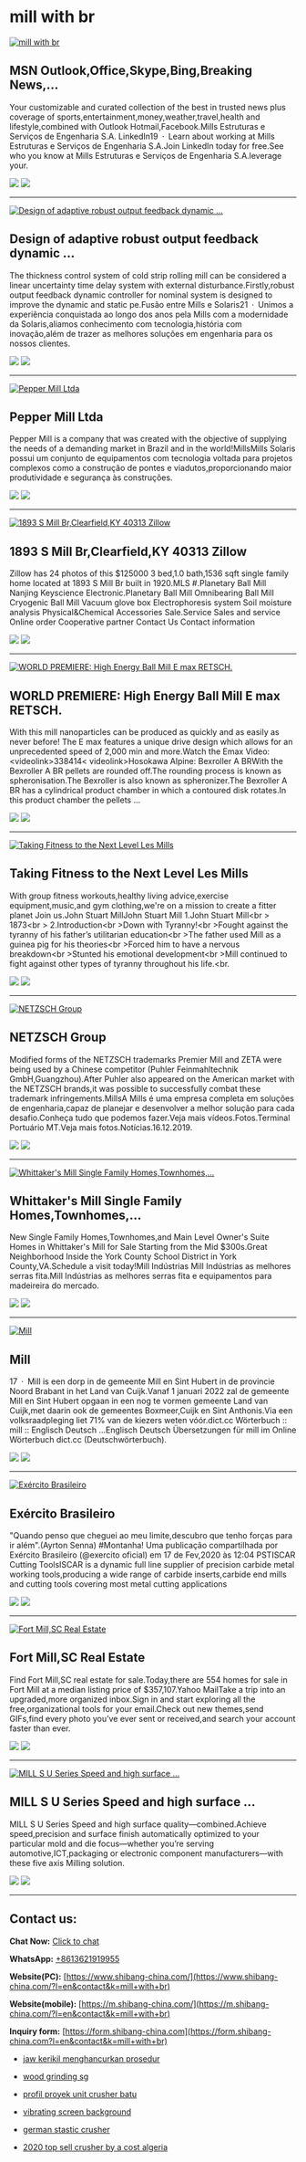 # mill with br

<a href="https://swt.shibang-china.com/?l=en&img&k=mill+with+br" target="_blank">![mill with br](http://static.shibang-china.com/all-800x300/595.jpg)</a>

## MSN Outlook,Office,Skype,Bing,Breaking News,…
Your customizable and curated collection of the best in trusted news plus coverage of sports,entertainment,money,weather,travel,health and lifestyle,combined with Outlook Hotmail,Facebook.Mills Estruturas e Servi&#231;os de Engenharia S.A. LinkedIn19&ensp;&#0183;&ensp;Learn about working at Mills Estruturas e Servi&#231;os de Engenharia S.A.Join LinkedIn today for free.See who you know at Mills Estruturas e Servi&#231;os de Engenharia S.A.leverage your.


<a href="https://whatsapp.shibangsoft.com/WhatsApp.php" target="_blank" title="WhatsApp">![](http://static.shibang-china.com/icon/whatsapp.png)</a> <a href="https://swt.shibang-china.com/?l=en&icon&k=mill+with+br" target="_blank">![](http://static.shibang-china.com/icon/chat-en.png)</a>

---

<a href="https://swt.shibang-china.com/?l=en&img&k=mill+with+br" target="_blank">![Design of adaptive robust output feedback dynamic …](http://static.shibang-china.com/all-800x300/608.jpg)</a>

## Design of adaptive robust output feedback dynamic …
The thickness control system of cold strip rolling mill can be considered a linear uncertainty time delay system with external disturbance.Firstly,robust output feedback dynamic controller for nominal system is designed to improve the dynamic and static pe.Fus&#227;o entre Mills e Solaris21&ensp;&#0183;&ensp;Unimos a experi&#234;ncia conquistada ao longo dos anos pela Mills com a modernidade da Solaris,aliamos conhecimento com tecnologia,hist&#243;ria com inova&#231;&#227;o,al&#233;m de trazer as melhores solu&#231;&#245;es em engenharia para os nossos clientes.


<a href="https://whatsapp.shibangsoft.com/WhatsApp.php" target="_blank" title="WhatsApp">![](http://static.shibang-china.com/icon/whatsapp.png)</a> <a href="https://swt.shibang-china.com/?l=en&icon&k=mill+with+br" target="_blank">![](http://static.shibang-china.com/icon/chat-en.png)</a>

---

<a href="https://swt.shibang-china.com/?l=en&img&k=mill+with+br" target="_blank">![Pepper Mill Ltda](http://static.shibang-china.com/all-800x300/888.jpg)</a>

## Pepper Mill Ltda
Pepper Mill is a company that was created with the objective of supplying the needs of a demanding market in Brazil and in the world!MillsMills Solaris possui um conjunto de equipamentos com tecnologia voltada para projetos complexos como a constru&#231;&#227;o de pontes e viadutos,proporcionando maior produtividade e seguran&#231;a &#224;s constru&#231;&#245;es.


<a href="https://whatsapp.shibangsoft.com/WhatsApp.php" target="_blank" title="WhatsApp">![](http://static.shibang-china.com/icon/whatsapp.png)</a> <a href="https://swt.shibang-china.com/?l=en&icon&k=mill+with+br" target="_blank">![](http://static.shibang-china.com/icon/chat-en.png)</a>

---

<a href="https://swt.shibang-china.com/?l=en&img&k=mill+with+br" target="_blank">![1893 S Mill Br,Clearfield,KY 40313 Zillow](http://static.shibang-china.com/all-800x300/310.jpg)</a>

## 1893 S Mill Br,Clearfield,KY 40313 Zillow
Zillow has 24 photos of this $125000 3 bed,1.0 bath,1536 sqft single family home located at 1893 S Mill Br built in 1920.MLS #.Planetary Ball Mill Nanjing Keyscience Electronic.Planetary Ball Mill Omnibearing Ball Mill Cryogenic Ball Mill Vacuum glove box Electrophoresis system Soil moisture analysis Physical&amp;Chemical Accessories Sale.Service Sales and service Online order Cooperative partner Contact Us Contact information


<a href="https://whatsapp.shibangsoft.com/WhatsApp.php" target="_blank" title="WhatsApp">![](http://static.shibang-china.com/icon/whatsapp.png)</a> <a href="https://swt.shibang-china.com/?l=en&icon&k=mill+with+br" target="_blank">![](http://static.shibang-china.com/icon/chat-en.png)</a>

---

<a href="https://swt.shibang-china.com/?l=en&img&k=mill+with+br" target="_blank">![WORLD PREMIERE: High Energy Ball Mill E max RETSCH.](http://static.shibang-china.com/all-800x300/1093.jpg)</a>

## WORLD PREMIERE: High Energy Ball Mill E max RETSCH.
With this mill nanoparticles can be produced as quickly and as easily as never before! The E max features a unique drive design which allows for an unprecedented speed of 2,000 min and more.Watch the Emax Video:&lt;videolink&gt;338414&lt; videolink&gt;Hosokawa Alpine: Bexroller A BRWith the Bexroller A BR pellets are rounded off.The rounding process is known as spheronisation.The Bexroller is also known as spheronizer.The Bexroller A BR has a cylindrical product chamber in which a contoured disk rotates.In this product chamber the pellets …


<a href="https://whatsapp.shibangsoft.com/WhatsApp.php" target="_blank" title="WhatsApp">![](http://static.shibang-china.com/icon/whatsapp.png)</a> <a href="https://swt.shibang-china.com/?l=en&icon&k=mill+with+br" target="_blank">![](http://static.shibang-china.com/icon/chat-en.png)</a>

---

<a href="https://swt.shibang-china.com/?l=en&img&k=mill+with+br" target="_blank">![Taking Fitness to the Next Level Les Mills](http://static.shibang-china.com/all-800x300/1511.jpg)</a>

## Taking Fitness to the Next Level Les Mills
With group fitness workouts,healthy living advice,exercise equipment,music,and gym clothing,we're on a mission to create a fitter planet Join us.John Stuart MillJohn Stuart Mill 1.John Stuart Mill&lt;br &gt; 1873&lt;br &gt; 2.Introduction&lt;br &gt;Down with Tyranny!&lt;br &gt;Fought against the tyranny of his father’s utilitarian education&lt;br &gt;The father used Mill as a guinea pig for his theories&lt;br &gt;Forced him to have a nervous breakdown&lt;br &gt;Stunted his emotional development&lt;br &gt;Mill continued to fight against other types of tyranny throughout his life.&lt;br.


<a href="https://whatsapp.shibangsoft.com/WhatsApp.php" target="_blank" title="WhatsApp">![](http://static.shibang-china.com/icon/whatsapp.png)</a> <a href="https://swt.shibang-china.com/?l=en&icon&k=mill+with+br" target="_blank">![](http://static.shibang-china.com/icon/chat-en.png)</a>

---

<a href="https://swt.shibang-china.com/?l=en&img&k=mill+with+br" target="_blank">![NETZSCH Group](http://static.shibang-china.com/all-800x300/905.jpg)</a>

## NETZSCH Group
Modified forms of the NETZSCH trademarks Premier Mill and ZETA were being used by a Chinese competitor (Puhler Feinmahltechnik GmbH,Guangzhou).After Puhler also appeared on the American market with the NETZSCH brands,it was possible to successfully combat these trademark infringements.MillsA Mills &#233; uma empresa completa em solu&#231;&#245;es de engenharia,capaz de planejar e desenvolver a melhor solu&#231;&#227;o para cada desafio.Conhe&#231;a tudo que podemos fazer.Veja mais v&#237;deos.Fotos.Terminal Portu&#225;rio MT.Veja mais fotos.Not&#237;cias.16.12.2019.


<a href="https://whatsapp.shibangsoft.com/WhatsApp.php" target="_blank" title="WhatsApp">![](http://static.shibang-china.com/icon/whatsapp.png)</a> <a href="https://swt.shibang-china.com/?l=en&icon&k=mill+with+br" target="_blank">![](http://static.shibang-china.com/icon/chat-en.png)</a>

---

<a href="https://swt.shibang-china.com/?l=en&img&k=mill+with+br" target="_blank">![Whittaker's Mill Single Family Homes,Townhomes,…](http://static.shibang-china.com/all-800x300/993.jpg)</a>

## Whittaker's Mill Single Family Homes,Townhomes,…
New Single Family Homes,Townhomes,and Main Level Owner's Suite Homes in Whittaker's Mill for Sale Starting from the Mid $300s.Great Neighborhood Inside the York County School District in York County,VA.Schedule a visit today!Mill Ind&#250;strias Mill Ind&#250;strias as melhores serras fita.Mill Ind&#250;strias as melhores serras fita e equipamentos para madeireira do mercado.


<a href="https://whatsapp.shibangsoft.com/WhatsApp.php" target="_blank" title="WhatsApp">![](http://static.shibang-china.com/icon/whatsapp.png)</a> <a href="https://swt.shibang-china.com/?l=en&icon&k=mill+with+br" target="_blank">![](http://static.shibang-china.com/icon/chat-en.png)</a>

---

<a href="https://swt.shibang-china.com/?l=en&img&k=mill+with+br" target="_blank">![Mill](http://static.shibang-china.com/all-800x300/1026.jpg)</a>

## Mill
17&ensp;&#0183;&ensp;Mill is een dorp in de gemeente Mill en Sint Hubert in de provincie Noord Brabant in het Land van Cuijk.Vanaf 1 januari 2022 zal de gemeente Mill en Sint Hubert opgaan in een nog te vormen gemeente Land van Cuijk,met daarin ook de gemeentes Boxmeer,Cuijk en Sint Anthonis.Via een volksraadpleging liet 71% van de kiezers weten v&#243;&#243;r.dict.cc W&#246;rterbuch :: mill :: Englisch Deutsch …Englisch Deutsch &#220;bersetzungen f&#252;r mill im Online W&#246;rterbuch dict.cc (Deutschw&#246;rterbuch).


<a href="https://whatsapp.shibangsoft.com/WhatsApp.php" target="_blank" title="WhatsApp">![](http://static.shibang-china.com/icon/whatsapp.png)</a> <a href="https://swt.shibang-china.com/?l=en&icon&k=mill+with+br" target="_blank">![](http://static.shibang-china.com/icon/chat-en.png)</a>

---

<a href="https://swt.shibang-china.com/?l=en&img&k=mill+with+br" target="_blank">![Ex&#233;rcito Brasileiro](http://static.shibang-china.com/all-800x300/1196.jpg)</a>

## Ex&#233;rcito Brasileiro
&quot;Quando penso que cheguei ao meu limite,descubro que tenho for&#231;as para ir al&#233;m&quot;.(Ayrton Senna) #Montanha! Uma publica&#231;&#227;o compartilhada por Ex&#233;rcito Brasileiro (@exercito oficial) em 17 de Fev,2020 &#224;s 12:04 PSTISCAR Cutting ToolsISCAR is a dynamic full line supplier of precision carbide metal working tools,producing a wide range of carbide inserts,carbide end mills and cutting tools covering most metal cutting applications


<a href="https://whatsapp.shibangsoft.com/WhatsApp.php" target="_blank" title="WhatsApp">![](http://static.shibang-china.com/icon/whatsapp.png)</a> <a href="https://swt.shibang-china.com/?l=en&icon&k=mill+with+br" target="_blank">![](http://static.shibang-china.com/icon/chat-en.png)</a>

---

<a href="https://swt.shibang-china.com/?l=en&img&k=mill+with+br" target="_blank">![Fort Mill,SC Real Estate](http://static.shibang-china.com/all-800x300/51.jpg)</a>

## Fort Mill,SC Real Estate
Find Fort Mill,SC real estate for sale.Today,there are 554 homes for sale in Fort Mill at a median listing price of $357,107.Yahoo MailTake a trip into an upgraded,more organized inbox.Sign in and start exploring all the free,organizational tools for your email.Check out new themes,send GIFs,find every photo you’ve ever sent or received,and search your account faster than ever.


<a href="https://whatsapp.shibangsoft.com/WhatsApp.php" target="_blank" title="WhatsApp">![](http://static.shibang-china.com/icon/whatsapp.png)</a> <a href="https://swt.shibang-china.com/?l=en&icon&k=mill+with+br" target="_blank">![](http://static.shibang-china.com/icon/chat-en.png)</a>

---

<a href="https://swt.shibang-china.com/?l=en&img&k=mill+with+br" target="_blank">![MILL S U Series Speed and high surface …](http://static.shibang-china.com/all-800x300/1049.jpg)</a>

## MILL S U Series Speed and high surface …
MILL S U Series Speed and high surface quality—combined.Achieve speed,precision and surface finish automatically optimized to your particular mold and die focus—whether you’re serving automotive,ICT,packaging or electronic component manufacturers—with these five axis Milling solution.

<a href="https://whatsapp.shibangsoft.com/WhatsApp.php" target="_blank" title="WhatsApp">![](http://static.shibang-china.com/icon/whatsapp.png)</a> <a href="https://swt.shibang-china.com/?l=en&icon&k=mill+with+br" target="_blank">![](http://static.shibang-china.com/icon/chat-en.png)</a>

---
## Contact us:

**Chat Now:** [Click to chat](https://swt.shibang-china.com?l=en&contact&k=mill+with+br)

**WhatsApp:**  [+8613621919955](https://whatsapp.shibangsoft.com/WhatsApp.php)

**Website(PC):** [https://www.shibang-china.com/](https://www.shibang-china.com/?l=en&contact&k=mill+with+br)

**Website(mobile):** [https://m.shibang-china.com/](https://m.shibang-china.com/?l=en&contact&k=mill+with+br)

**Inquiry form:** [https://form.shibang-china.com](https://form.shibang-china.com?l=en&contact&k=mill+with+br)

* [jaw kerikil menghancurkan prosedur](../161/jaw%20kerikil%20menghancurkan%20prosedur.md)

* [wood grinding sg](../161/wood%20grinding%20sg.md)

* [profil proyek unit crusher batu](../161/profil%20proyek%20unit%20crusher%20batu.md)

* [vibrating screen background](../165/vibrating%20screen%20background.md)

* [german stastic crusher](../170/german%20stastic%20crusher.md)

* [2020 top sell crusher by a cost algeria](../167/2020%20top%20sell%20crusher%20by%20a%20cost%20algeria.md)